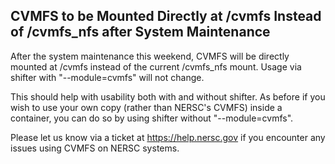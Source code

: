 ## CVMFS to be Mounted Directly at /cvmfs Instead of /cvmfs_nfs after System Maintenance

After the system maintenance this weekend, CVMFS will be directly mounted at
/cvmfs instead of the current /cvmfs_nfs mount. Usage via shifter with 
"--module=cvmfs" will not change.

This should help with usability both with and without shifter. As before if you 
wish to use your own copy (rather than NERSC's CVMFS) inside a container, you 
can do so by using shifter without "--module=cvmfs". 

Please let us know via a ticket at <https://help.nersc.gov> if you encounter 
any issues using CVMFS on NERSC systems. 
